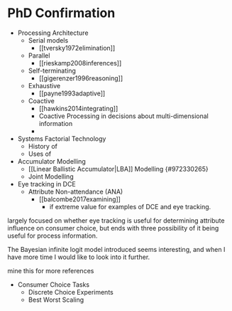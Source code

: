 # PhD Confirmation

- Processing Architecture
  - Serial models
    - [[tversky1972elimination]]
  - Parallel
    - [[rieskamp2008inferences]]
  - Self-terminating
    - [[gigerenzer1996reasoning]]
  - Exhaustive
    - [[payne1993adaptive]]
  - Coactive
    - [[hawkins2014integrating]]
    - Coactive Processing in decisions about multi-dimensional information
    - 
- Systems Factorial Technology
  - History of
  - Uses of
- Accumulator Modelling
  - [[Linear Ballistic Accumulator|LBA]] Modelling {#972330265}
  - Joint Modelling
- Eye tracking in DCE
  - Attribute Non-attendance (ANA)
    - [[balcombe2017examining]]
      - if extreme value for examples of DCE and eye tracking.

largely focused on whether eye tracking is useful for determining attribute influence on consumer choice, but ends with three possibility of it being useful for process information.

The Bayesian infinite logit model introduced seems interesting, and when I have more time I would like to look into it further.

mine this for more references
- Consumer Choice Tasks
  - Discrete Choice Experiments
  - Best Worst Scaling
